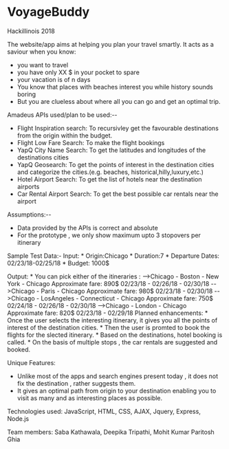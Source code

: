 # VoyageBuddy
Hackillinois 2018

The website/app aims at helping you plan your travel smartly. It acts as a saviour when you know:
* you want to travel 
* you have only XX $ in your pocket to spare
* your vacation is of n days 
* You know that places with beaches interest you while history sounds boring
* But you are clueless about where all you can go and get an optimal trip.

Amadeus APIs used/plan to be used:--
* Flight Inspiration search: To recursivley get the favourable destinations from the origin within the budget.
* Flight Low Fare Search: To make the flight bookings
* YapQ City Name Search: To get the latitudes and longitudes  of the destinations cities
* YapQ Geosearch: To get the points of interest in the destination cities and categorize the cities.(e.g. beaches, historical,hilly,luxury,etc.)
* Hotel Airport Search: To get the list of hotels near the destination airports
* Car Rental Airport Search: To get the best possible car rentals near the airport

Assumptions:--
* Data provided by the APIs is correct and absolute
* For the prototype , we only show maximum upto 3 stopovers per itinerary


Sample Test Data:-
Input:
        * Origin:Chicago
        * Duration:7
        * Departure Dates: 02/23/18-02/25/18
        * Budget: 1000$
        
Output:
        * You can pick either of the itineraries : 
                -->Chicago - Boston - New York - Chicago                Approximate fare: 890$
                         02/23/18 - 02/26/18 - 02/30/18
                -->Chicago - Paris - Chicago                            Approximate fare: 980$
                        02/23/18 - 02/30/18 
                -->Chicago - LosAngeles - Connecticut - Chicago         Approximate fare: 750$
                        02/24/18 - 02/26/18 - 02/30/18
                -->Chicago - London - Chicago                           Approximate fare: 820$
                        02/23/18 - 02/29/18
Planned enhancements: 
          * Once the user selects the interesting itinerary, it gives you all the points of interest of the destination                    cities.
          * Then the user is promted to book the flights for the slected itinerary.
          * Based on the destinations, hotel booking is called.
          * On the basis of multiple stops , the car rentals are suggested and booked.

Unique Features: 
* Unlike most of the apps and search engines present today , it does not fix the destination , rather suggests them.
* It gives an optimal path from origin to your destination enabling you to visit as many and as interesting places as possible.

Technologies used: 
JavaScript, HTML, CSS, AJAX, Jquery, Express, Node.js

Team members: 
Saba Kathawala, Deepika Tripathi, Mohit Kumar Paritosh Ghia
